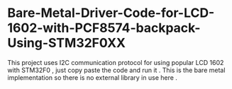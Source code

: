 # Bare-Metal-Driver-Code-for-LCD-1602-with-PCF8574-backpack-Using-STM32F0XX
This project uses I2C communication protocol for using popular LCD 1602 with STM32F0 , just copy paste the code and run it . This is the bare metal implementation so there is no external library in use here . 